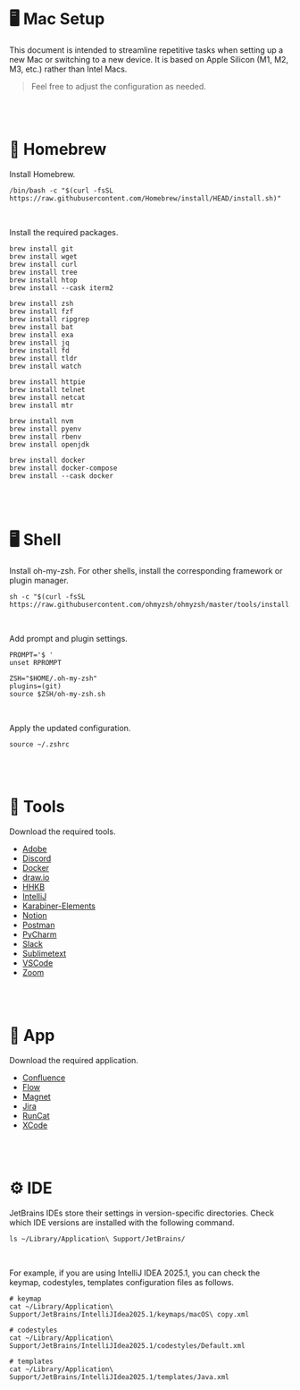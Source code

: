 # 🖥️ Mac Setup

This document is intended to streamline repetitive tasks when setting up a new Mac or switching to a new device. It is based on Apple Silicon (M1, M2, M3, etc.) rather than Intel Macs.

> Feel free to adjust the configuration as needed.

<br/><br/>

# 🍺 Homebrew

Install Homebrew.

```shell
/bin/bash -c "$(curl -fsSL https://raw.githubusercontent.com/Homebrew/install/HEAD/install.sh)"
```

<br/>

Install the required packages.

```shell
brew install git
brew install wget
brew install curl
brew install tree
brew install htop
brew install --cask iterm2

brew install zsh
brew install fzf
brew install ripgrep
brew install bat
brew install exa
brew install jq
brew install fd
brew install tldr
brew install watch

brew install httpie
brew install telnet
brew install netcat
brew install mtr

brew install nvm
brew install pyenv
brew install rbenv
brew install openjdk

brew install docker
brew install docker-compose
brew install --cask docker
```

<br/><br/>

# 🖥️ Shell

Install oh-my-zsh. For other shells, install the corresponding framework or plugin manager.

```shell
sh -c "$(curl -fsSL https://raw.githubusercontent.com/ohmyzsh/ohmyzsh/master/tools/install.sh)"
```

<br/>

Add prompt and plugin settings.

```shell
PROMPT='$ '
unset RPROMPT

ZSH="$HOME/.oh-my-zsh"
plugins=(git)
source $ZSH/oh-my-zsh.sh
```

<br/>

Apply the updated configuration.

```shell
source ~/.zshrc
```

<br/><br/>

# 🚀 Tools

Download the required tools.

- [Adobe](https://www.adobe.com/home?acomLocale=kr)
- [Discord](https://discord.com/)
- [Docker](https://www.docker.com/)
- [draw.io](https://www.drawio.com/)
- [HHKB](https://happyhackingkb.com/download/)
- [IntelliJ](https://www.jetbrains.com/idea/)
- [Karabiner-Elements](https://karabiner-elements.pqrs.org/)
- [Notion](https://www.notion.com/ko/desktop)
- [Postman](https://www.postman.com/)
- [PyCharm](https://www.jetbrains.com/ko-kr/pycharm/download/?section=mac)
- [Slack](https://slack.com/intl/ko-kr/)
- [Sublimetext](https://www.sublimetext.com/)
- [VSCode](https://code.visualstudio.com/download)
- [Zoom](https://support.zoom.com/hc/ko/article?id=zm_kb&sysparm_article=KB0060411)

<br/><br/>

# 📱 App

Download the required application.

- [Confluence](https://apps.apple.com/kr/app/confluence-cloud/id1006971684)
- [Flow](https://apps.apple.com/kr/app/flow-%EB%BD%80%EB%AA%A8%EB%8F%84%EB%A1%9C-%EC%A7%91%EC%A4%91-%EC%8B%9C%EA%B0%84%EA%B4%80%EB%A6%AC-%EA%B3%B5%EB%B6%80-%ED%83%80%EC%9D%B4%EB%A8%B8/id1423210932)
- [Magnet](https://apps.apple.com/kr/app/magnet/id441258766?mt=12)
- [Jira](https://apps.apple.com/kr/app/jira-cloud-by-atlassian/id1006972087)
- [RunCat](https://apps.apple.com/kr/app/runcat/id1429033973?mt=12)
- [XCode](https://apps.apple.com/us/app/xcode/id497799835?mt=12)

<br/><br/>

# ⚙️ IDE

JetBrains IDEs store their settings in version-specific directories. Check which IDE versions are installed with the following command.

```shell
ls ~/Library/Application\ Support/JetBrains/
```

<br/>

For example, if you are using IntelliJ IDEA 2025.1, you can check the keymap, codestyles, templates configuration files as follows.

```shell
# keymap
cat ~/Library/Application\ Support/JetBrains/IntelliJIdea2025.1/keymaps/macOS\ copy.xml
```

```shell
# codestyles
cat ~/Library/Application\ Support/JetBrains/IntelliJIdea2025.1/codestyles/Default.xml
```

```shell
# templates 
cat ~/Library/Application\ Support/JetBrains/IntelliJIdea2025.1/templates/Java.xml
```

